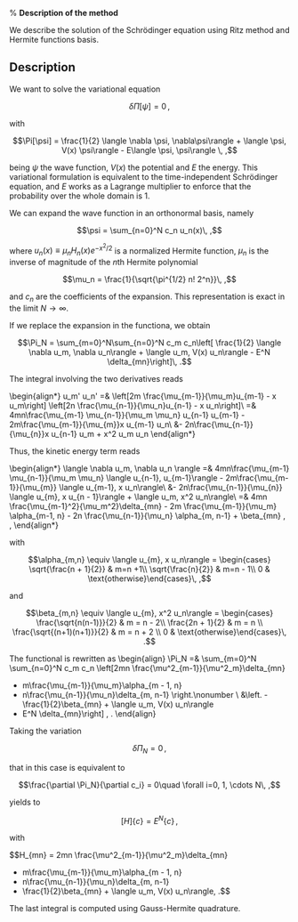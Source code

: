 % **Description of the method**

We describe the solution of the Schrödinger equation using Ritz method
and Hermite functions basis.

## Description
We want to solve the variational equation

$$\delta \Pi[\psi] = 0\, ,$$

with

$$\Pi[\psi] = \frac{1}{2} \langle \nabla \psi, \nabla\psi\rangle +
              \langle \psi, V(x) \psi\rangle -
               E\langle \psi, \psi\rangle \, ,$$

being $\psi$ the wave function, $V(x)$ the potential and $E$ the energy.
This variational formulation is equivalent to the time-independent
Schrödinger equation, and $E$ works as a Lagrange multiplier to enforce
that the probability over the whole domain is 1.

We can expand the wave function in an orthonormal basis, namely

$$\psi = \sum_{n=0}^N c_n u_n(x)\, ,$$

where $u_n(x) \equiv \mu_n H_n(x) e^{-x^2/2}$ is a normalized
Hermite function, $\mu_n$ is the inverse of magnitude of the $n$th
Hermite polynomial

$$\mu_n = \frac{1}{\sqrt{\pi^{1/2} n! 2^n}}\, ,$$

and $c_n$ are the coefficients of the expansion. This representation
is exact in the limit $N \rightarrow \infty$.

If we replace the expansion in the functiona, we obtain

$$\Pi_N = \sum_{m=0}^N\sum_{n=0}^N c_m c_n\left[
          \frac{1}{2} \langle \nabla u_m, \nabla u_n\rangle +
          \langle u_m, V(x) u_n\rangle -
          E^N \delta_{mn}\right]\, .$$

The integral involving the two derivatives reads

\begin{align*}
u_m' u_n' =& \left[2m \frac{\mu_{m-1}}{\mu_m}u_{m-1} - x u_m\right]
            \left[2n \frac{\mu_{n-1}}{\mu_n}u_{n-1} - x u_n\right]\\
          =& 4mn\frac{\mu_{m-1} \mu_{n-1}}{\mu_m \mu_n} u_{n-1} u_{m-1}
           - 2m\frac{\mu_{m-1}}{\mu_{m}}x u_{m-1} u_n\\
           &- 2n\frac{\mu_{n-1}}{\mu_{n}}x u_{n-1} u_m + x^2 u_m u_n
\end{align*}

Thus, the kinetic energy term reads

\begin{align*}
\langle \nabla u_m, \nabla u_n \rangle =&
    4mn\frac{\mu_{m-1} \mu_{n-1}}{\mu_m \mu_n} \langle u_{n-1}, u_{m-1}\rangle
    - 2m\frac{\mu_{m-1}}{\mu_{m}} \langle u_{m-1}, x u_n\rangle\\
    &- 2n\frac{\mu_{n-1}}{\mu_{n}} \langle u_{m}, x u_{n - 1}\rangle
     + \langle u_m, x^2 u_n\rangle\\
    =& 4mn \frac{\mu_{m-1}^2}{\mu_m^2}\delta_{mn} -
      2m \frac{\mu_{m-1}}{\mu_m} \alpha_{m-1, n} -
      2n \frac{\mu_{n-1}}{\mu_n} \alpha_{m, n-1} + \beta_{mn} \, ,
\end{align*}

with

$$\alpha_{m,n} \equiv \langle u_{m}, x u_n\rangle = \begin{cases}
\sqrt{\frac{n + 1}{2}} & m=n +1\\
\sqrt{\frac{n}{2}} & m=n - 1\\
0 & \text{otherwise}\end{cases}\, ,$$

and

$$\beta_{m,n} \equiv \langle u_{m}, x^2 u_n\rangle = \begin{cases}
\frac{\sqrt{n(n-1)}}{2} & m = n - 2\\
\frac{2n + 1}{2} & m = n \\
\frac{\sqrt{(n+1)(n+1)}}{2} & m = n + 2 \\
0 & \text{otherwise}\end{cases}\, .$$

The functional is rewritten as
\begin{align}
\Pi_N =& \sum_{m=0}^N \sum_{n=0}^N c_m c_n
  \left[2mn \frac{\mu^2_{m-1}}{\mu^2_m}\delta_{mn}
  - m\frac{\mu_{m-1}}{\mu_m}\alpha_{m - 1, n}
  - n\frac{\mu_{n-1}}{\mu_n}\delta_{m, n-1} \right.\nonumber \\
  &\left. - \frac{1}{2}\beta_{mn} + \langle u_m, V(x) u_n\rangle
  - E^N \delta_{mn}\right] \, .
\end{align}

Taking the variation

$$\delta \Pi_N = 0\, ,$$

that in this case is equivalent to

$$\frac{\partial \Pi_N}{\partial c_i} = 0\quad \forall i=0, 1, \cdots N\, ,$$

yields to

$$[H]\lbrace c\rbrace = E^N\lbrace c\rbrace \, ,$$

with

$$H_{mn} = 2mn \frac{\mu^2_{m-1}}{\mu^2_m}\delta_{mn}
  - m\frac{\mu_{m-1}}{\mu_m}\alpha_{m - 1, n}
  - n\frac{\mu_{n-1}}{\mu_n}\delta_{m, n-1}
  - \frac{1}{2}\beta_{mn} + \langle u_m, V(x) u_n\rangle\, .$$

The last integral is computed using Gauss-Hermite quadrature.

